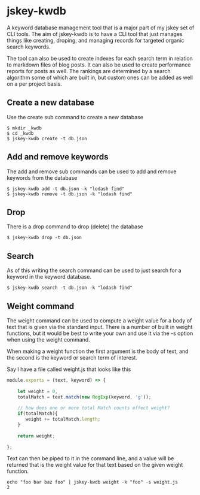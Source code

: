 # jskey-kwdb

A keyword database management tool that is a major part of my jskey set of CLI tools. The aim of jskey-kwdb is to have a CLI tool that just manages things like creating, droping, and managing records for targeted organic search keywords. 

The tool can also be used to create indexes for each search term in relation to markdown files of blog posts. It can also be used to create performance
reports for posts as well. The rankings are determined by a search algorithm some of which are built in, but custom ones can be added as well on a per project basis.

## Create a new database

Use the create sub command to create a new database

```
$ mkdir _kwdb
$ cd _kwdb
$ jskey-kwdb create -t db.json
```

## Add and remove keywords

The add and remove sub commands can be used to add and remove keywords from the database

```
$ jskey-kwdb add -t db.json -k "lodash find"
$ jskey-kwdb remove -t db.json -k "lodash find"
```

## Drop

There is a drop command to drop (delete) the database

```
$ jskey-kwdb drop -t db.json
```

## Search

As of this writing the search command can be used to just search for a keyword in the keyword database.

```
$ jskey-kwdb search -t db.json -k "lodash find"
```

## Weight command

The weight command can be used to compute a weight value for a body of text that is given via the standard input. There is a number of built in weight functions, but it would be best to write your own and use it via the -s option when using the weight command.

When making a weight function the first argument is the body of text, and the second is the keyword or search term of interest.

Say I have a file called weight.js that looks like this

```js
module.exports = (text, keyword) => {
    
    let weight = 0,
    totalMatch = text.match(new RegExp(keyword, 'g'));
    
    // how does one or more total Match counts effect weight?
    if(totalMatch){
       weight += totalMatch.length;
    }
    
    return weight;
    
};
```
Text can then be piped to it in the command line, and a value will be returned that is the weight value for that text based on the given weight function.

```
echo "foo bar baz foo" | jskey-kwdb weight -k "foo" -s weight.js
2
```
